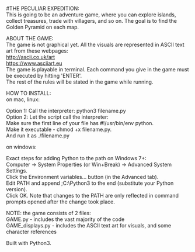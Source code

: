 #THE PECULIAR EXPEDITION:   
This is going to be an adventure game, where you can explore islands, collect treasures, trade with villagers, and so on.
The goal is to find the Golden Pyramid on each map.

ABOUT THE GAME:   
The game is not graphical yet. All the visuals are represented in ASCII text art from these webpages:   
http://ascii.co.uk/art   
https://www.asciiart.eu   
The game is playable in terminal. Each command you give in the game must be executed by hitting 'ENTER'.   
The rest of the rules will be stated in the game while running.

HOW TO INSTALL:   
on mac, linux:

Option 1: Call the interpreter:
		python3 filename.py   
Option 2: Let the script call the interpreter:  
		Make sure the first line of your file has #!/usr/bin/env python.  
		Make it executable - chmod +x filename.py.  
		And run it as ./filename.py

on windows: 

Exact steps for adding Python to the path on Windows 7+:  
Computer -> System Properties (or Win+Break) -> Advanced System Settings.  
Click the Environment variables... button (in the Advanced tab).  
Edit PATH and append ;C:\Python3 to the end (substitute your Python version).  
Click OK. Note that changes to the PATH are only reflected in command prompts opened after the change took place.

NOTE: the game consists of 2 files:    
GAME.py 					- includes the vast majority of the code   
GAME_displays.py 	- includes the ASCII text art for visuals, and some character references


Built with Python3.

